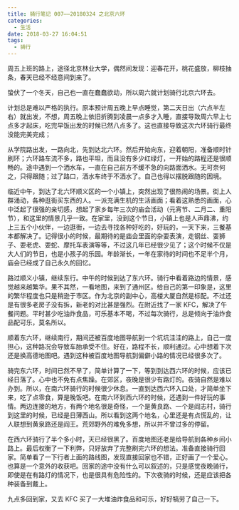```yaml
---
title: 骑行笔记 007——20180324 之北京六环
categories:
  - 生活
date: 2018-03-27 16:04:51
tags:
  - 骑行
---
```


周五上班的路上，途径北京林业大学，偶然间发现：迎春花开，桃花盛放，柳枝抽条，春天已经不经意间到来了。

蛰伏了一个冬天，自己也一直在蠢蠢欲动，所以周六就计划骑行北京六环去。

<!-- more -->

计划总是难以严格的执行。原本预计周五晚上早点睡觉，第二天日出（六点半左右）就出发，不想，周五晚上依旧折腾到凌晨一点多才入睡，直接导致周六早上七点多才起床，吃完早饭出发的时候已然八点多了。这也直接导致这次六环骑行最终没能完美完成；

从学院路出发，一路向北，先到达北六环。然后开始向东，迎着朝阳，准备顺时针刷环；六环路车流不多，路也平坦，而且没有多少红绿灯，一开始的路程还是很顺畅的。途中遇到一个洒水车，一直在自己前方不缓不急的向路面洒水。无可奈何之，只得跟随；过了路口，洒水车终于不洒水了。自己也得以摆脱跟随的困境。

临近中午，到达了北六环顺义区的一个小镇上，突然出现了很热闹的场景。街上人群涌动，各种逛街买东西的人。一派充满生机的生活画面；看着这熟悉的画面，心中泛起了很强的亲切感，想起了家乡每年三次的庙会活动（元宵节、二月二、重阳节），和这里的情景几乎一致。在家里，没到这个节日，小镇上也是人声鼎沸，约上三五个小伙伴，一边逛街，一边去寻找各种好吃的，好玩的，一天下来，三餐基本都解决了。记得很小的时候，最期待的是庙会里面的杂耍表演，走钢丝、耍狮子、耍老虎、耍蛇、摩托车表演等等，不过这几年已经很少见了；这个时候不仅是大人们的节日，也是小孩子的乐园。年龄渐长，一年在家待的时间也不足半个月，庙会已经成了自己永久的回忆。

路过顺义小镇，继续东行。中午的时候到达了东六环。骑行中看着路边的情景，感觉越来越繁华。果不其然，一看地图，来到了通州区。给自己的第一印象是，这里的繁华程度也只是稍逊于市区。作为北京的副中心，高楼大厦自然是标配。不过还是有很多老房子没有拆，新老的对比甚是强烈。在附近找了一家 KFC，解决了午餐问题。平时甚少吃油炸食品，可乐基本不喝，不过每次骑行，总是倾向于油炸食品配可乐，莫名所以。

顺着东六环，继续南行，期间还被百度地图导航到一个坑坑洼洼的路上，自己一度担心，这种路况会导致车胎承受不住。好在，路程不长，顺利通过。心中想着下次还是换高德地图吧。遇到这种被百度地图导航到偏僻小路的情况已经很多次了。

骑完东六环，时间已然不早了，简单计算了一下，等到到达西六环的时候，应该已经日落了。心中也不免有点焦躁。在郊区，夜晚是很少有路灯的。夜骑自然是难以办到。所以，在南六环骑行的时候很少休息。一直到达西六环入口处，才简单坐下来，吃了点零食，算是晚饭吧。在南六环到西六环的时候，还遇到一件好玩的事情。两边连接的地方，有两个地名很是奇怪，一个是黄良路、一个是阎志村，骑行到这里的时候，已经是日薄西山。所以看到这两个地名，心里还是有点慌乱的，让人联想到黄泉路还是阎王。荒郊野外的难免多想，所以并不曾过多的停留。

在西六环骑行了半个多小时，天已经很黑了。百度地图还老是给导航到各种乡间小路上。最后权衡了一下利弊，只好放弃了完整刷完六环的想法。准备直接骑行回家。简单看了一下行者上面的路线图，发现直接回家也不错，正好画了一个爱心。也算是一个意外的收获吧。回家的途中没有什么可以叙述的，只是感觉夜晚骑行，即使是在有路灯的情况下，也是很具有危险性的。下次夜骑的时候，还是应该把各种装备到戴上。

九点多回到家，又去 KFC 买了一大堆油炸食品和可乐，好好犒劳了自己一下。
